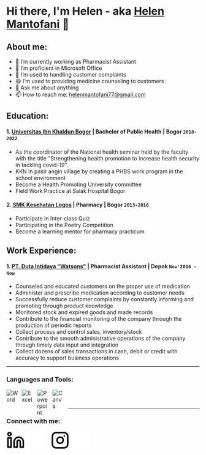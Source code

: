 # Hi there, I'm Helen - aka [Helen Mantofani](https://www.linkedin.com/in/helen-mantofani) 👋
## About me:
- 🔭 I’m currently working as Pharmacist Assistant
- 🌱 I’m proficient in Microsoft Office
- 👯 I’m used to handling customer complaints
- 😄 I’m used to providing medicine counseling to customers
- 💬 Ask me about anything
- 📫 How to reach me: helenmantofani77@gmail.com


## Education:
#### 1. [Universitas Ibn Khaldun Bogor](https://www.uika-bogor.ac.id) | Bachelor of Public Health | Bogor `2018-2022`
   - As the coordinator of the National health seminar held by the faculty with the title "Strengthening health promotion to increase health security in tackling covid-19".
   - KKN in pasir angin village by creating a PHBS work program in the school environment
   - Become a Health Promoting University committee
   - Field Work Practice at Salak Hospital Bogor
     
 #### 2. [SMK Kesehatan Logos](https://www.logosindonesia.sch.id) | Pharmacy | Bogor `2013-2016`
   - Participate in Inter-class Quiz
   - Participating in the Poetry Competition
   - Become a learning mentor for pharmacy practicum


## Work Experience:
#### 1. [PT. Duta Intidaya "Watsons"](https://www.watsons.co.id) | Pharmacist Assistant | Depok `Nov'2016 - Now`
   - Counseled and educated customers on the proper use of medication
   - Administer and prescribe medication according to customer needs
   - Successfully reduce customer complaints by constantly informing and promoting through product knowledge
   - Monitored stock and expired goods and made records
   - Contribute to the financial monitoring of the company through the production of periodic reports
   - Collect process and control sales, inventory/stock
   - Contribute to the smooth administrative operations of the company through timely data input and integration
   - Collect dozens of sales transactions in cash, debit or credit with accuracy to support business operations
---

### Languages and Tools:

[<img align="left" alt="Word" width="30px" src="https://cdn.worldvectorlogo.com/logos/word-1.svg" style="padding-right:10px;" />][webdev]
[<img align="left" alt="Excel" width="30px" src="https://cdn.worldvectorlogo.com/logos/excel-4.svg" style="padding-right:10px;" />][webdev]
[<img align="left" alt="Powerpoint" width="30px" src="https://cdn.worldvectorlogo.com/logos/powerpoint-2.svg" style="padding-right:10px;" />][webdev]
[<img align="left" alt="Canva" width="30px" src="https://cdn.worldvectorlogo.com/logos/canva-1.svg" style="padding-right:10px;" />][webdev]

<br />
<br />

---
### Connect with me:

[![website](./img/linkedin-light.svg)](https://www.linkedin.com/in/helen-mantofani#gh-light-mode-only)
[![website](./img/linkedin-dark.svg)](https://www.linkedin.com/in/helen-mantofani#gh-dark-mode-only)
&nbsp;&nbsp;
[![website](./img/instagram-light.svg)](https://instagram.com/helenmantofani#gh-light-mode-only)
[![website](./img/instagram-dark.svg)](https://instagram.com/helenmantofani#gh-dark-mode-only)



[webdev]: https://github.com/helenmantofani/helenmantofani
